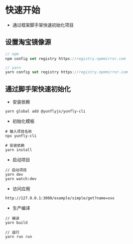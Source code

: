 
# 快速开始

- 通过框架脚手架快速初始化项目

## 设置淘宝镜像源

```js
// npm
npm config set registry https://registry.npmmirror.com

// yarn
yarn config set registry https://registry.npmmirror.com
```

## 通过脚手架快速初始化

- 安装依赖

```shell
yarn global add @yunflyjs/yunfly-cli
```

- 初始化模板

```shell
# 输入项目名称
npx yunfly-cli

# 安装依赖
yarn install
```

- 启动项目

```shell
// 启动项目
yarn dev
yarn watch:dev
```

- 访问应用

```shell
http://127.0.0.1:3000/example/simple/get?name=xxx
```

- 生产编译

```shell
// 编译
yarn build

// 运行
yarn run run
```
